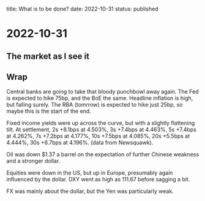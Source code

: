 title: What is to be done?
date: 2022-10-31
status: published

# 2022-10-31
## The market as I see it

## Wrap

Central banks are going to take that bloody punchbowl away again.
The Fed is expected to hike 75bp, and the BoE the same.
Headline inflation is high, but falling surely. The RBA (tomrrow) is expected to hike just 25bp, so maybe this is the start of the end.

Fixed income yields were up across the curve, but with a slightly flattening tilt.
At settlement, 2s +8.1bps at 4.503%, 3s +7.4bps at 4.463%, 5s +7.4bps at 4.262%, 7s +7.2bps at 4.177%, 10s +7.5bps at 4.085%, 20s +5.5bps at 4.444%, 30s +6.7bps at 4.196%. (data from Newsquawk).

Oil was down $1.37 a barrel on the expectation of further Chinese weakness and a stronger dollar.

Equities were down in the US, but up in Europe, presumably again influenced by the dollar. DXY went as high as 111.67 before sagging a bit.

FX was mainly about the dollar, but the Yen was particularly weak.




